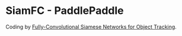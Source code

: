 # SiamFC - PaddlePaddle


Coding by [Fully-Convolutional Siamese Networks for Object Tracking](https://www.robots.ox.ac.uk/~luca/siamese-fc.html). 

